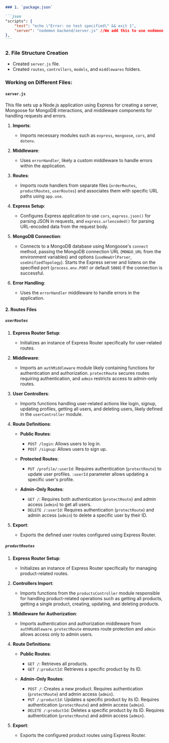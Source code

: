 ````markdown
### 1. `package.json`

```json
"scripts": {
    "test": "echo \"Error: no test specified\" && exit 1",
    "server": "nodemon backend/server.js" //We add this to use nodemon
},
```
````

### 2. File Structure Creation

-   Created `server.js` file.
-   Created `routes`, `controllers`, `models`, and `middlewares` folders.

### Working on Different Files:

#### `server.js`

This file sets up a Node.js application using Express for creating a server, Mongoose for MongoDB interactions, and middleware components for handling requests and errors.

1. **Imports**:

    - Imports necessary modules such as `express`, `mongoose`, `cors`, and `dotenv`.

2. **Middleware**:

    - Uses `errorHandler`, likely a custom middleware to handle errors within the application.

3. **Routes**:

    - Imports route handlers from separate files (`orderRoutes`, `productRoutes`, `userRoutes`) and associates them with specific URL paths using `app.use`.

4. **Express Setup**:

    - Configures Express application to use `cors`, `express.json()` for parsing JSON in requests, and `express.urlencoded()` for parsing URL-encoded data from the request body.

5. **MongoDB Connection**:

    - Connects to a MongoDB database using Mongoose's `connect` method, passing the MongoDB connection URL (`MONGO_URL` from the environment variables) and options (`useNewUrlParser`, `useUnifiedTopology`). Starts the Express server and listens on the specified port (`process.env.PORT` or default `5000`) if the connection is successful.

6. **Error Handling**:
    - Uses the `errorHandler` middleware to handle errors in the application.

#### 2. Routes Files

##### `userRoutes`

1. **Express Router Setup**:

    - Initializes an instance of Express Router specifically for user-related routes.

2. **Middleware**:

    - Imports an `authMiddleware` module likely containing functions for authentication and authorization. `protectRoute` secures routes requiring authentication, and `admin` restricts access to admin-only routes.

3. **User Controllers**:

    - Imports functions handling user-related actions like login, signup, updating profiles, getting all users, and deleting users, likely defined in the `userController` module.

4. **Route Definitions**:

    - **Public Routes**:

        - `POST /login`: Allows users to log in.
        - `POST /signup`: Allows users to sign up.

    - **Protected Routes**:

        - `PUT /profile/:userId`: Requires authentication (`protectRoute`) to update user profiles. `:userId` parameter allows updating a specific user's profile.

    - **Admin-Only Routes**:
        - `GET /`: Requires both authentication (`protectRoute`) and admin access (`admin`) to get all users.
        - `DELETE /:userId`: Requires authentication (`protectRoute`) and admin access (`admin`) to delete a specific user by their ID.

5. **Export**:
    - Exports the defined user routes configured using Express Router.

##### `productRoutes`

1. **Express Router Setup**:

    - Initializes an instance of Express Router specifically for managing product-related routes.

2. **Controllers Import**:

    - Imports functions from the `productsController` module responsible for handling product-related operations such as getting all products, getting a single product, creating, updating, and deleting products.

3. **Middleware for Authorization**:

    - Imports authentication and authorization middleware from `authMiddleware`. `protectRoute` ensures route protection and `admin` allows access only to admin users.

4. **Route Definitions**:

    - **Public Routes**:

        - `GET /`: Retrieves all products.
        - `GET /:productId`: Retrieves a specific product by its ID.

    - **Admin-Only Routes**:
        - `POST /`: Creates a new product. Requires authentication (`protectRoute`) and admin access (`admin`).
        - `PUT /:productId`: Updates a specific product by its ID. Requires authentication (`protectRoute`) and admin access (`admin`).
        - `DELETE /:productId`: Deletes a specific product by its ID. Requires authentication (`protectRoute`) and admin access (`admin`).

5. **Export**:
    - Exports the configured product routes using Express Router.
